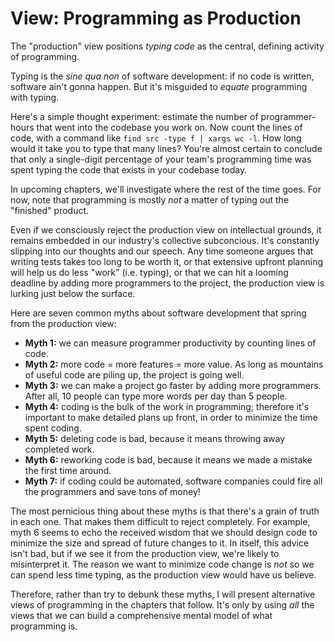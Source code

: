 # View: Programming as Production

The "production" view positions *typing code* as the central, defining activity of programming.

Typing is the *sine qua non* of software development: if no code is written, software ain't gonna happen.
But it's misguided to *equate* programming with typing.

Here's a simple thought experiment: estimate the number of programmer-hours that went into the codebase you work on.
Now count the lines of code, with a command like `find src -type f | xargs wc -l`. How long would it take you
to type that many lines? You're almost certain to conclude that only a single-digit percentage of your team's programming
time was spent typing the code that exists in your codebase today.

In upcoming chapters, we'll investigate where the rest of the time goes. For now, note that programming is mostly *not* a matter of typing out the "finished" product.

Even if we consciously reject the production view on intellectual grounds, it remains embedded in our industry's collective
subconcious. It's constantly slipping into our thoughts and our speech. Any time someone argues that writing tests
takes too long to be worth it, or that extensive upfront planning will help us do less "work" (i.e. typing), or that we can hit
a looming deadline by adding more programmers to the project, the production view is lurking just below the surface.

Here are seven common myths about software development that spring from the production view:

- **Myth 1:** we can measure programmer productivity by counting lines of code.
- **Myth 2:** more code = more features = more value. As long as mountains of useful code are piling up, the project is going well.
- **Myth 3:** we can make a project go faster by adding more programmers. After all, 10 people can type more words per day than 5 people.
- **Myth 4:** coding is the bulk of the work in programming; therefore it's important to make detailed plans up front, in order to minimize the time spent coding.
- **Myth 5:** deleting code is bad, because it means throwing away completed work.
- **Myth 6:** reworking code is bad, because it means we made a mistake the first time around.
- **Myth 7:** if coding could be automated, software companies could fire all the programmers and save tons of money!

The most pernicious thing about these myths is that there's a grain of truth in each one. That makes them difficult to reject completely.
For example, myth 6 seems to echo the received wisdom that we should design code to minimize the size and spread of future changes to it. In itself, this advice isn't bad, but if we see it from the production view, we're likely to misinterpret it. The reason we want to minimize code change is *not* so we can spend less time typing, as the production view would have us believe.

Therefore, rather than try to debunk these myths, I will present alternative views of programming in the chapters that follow. It's only by using *all* the views that we can build a comprehensive mental model of what programming is.